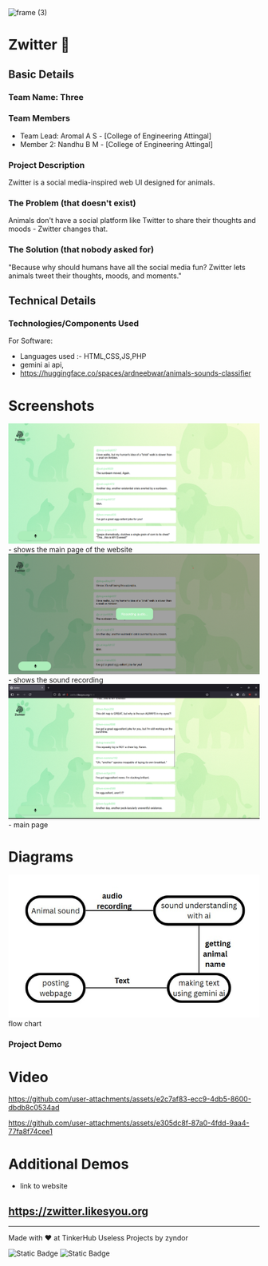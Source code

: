 <img width="3188" height="1202" alt="frame (3)" src="https://github.com/user-attachments/assets/517ad8e9-ad22-457d-9538-a9e62d137cd7" />


# Zwitter 🎯

## Basic Details
### Team Name: Three

### Team Members
- Team Lead: Aromal A S - [College of Engineering Attingal]
- Member 2: Nandhu B M - [College of Engineering Attingal]

### Project Description
Zwitter is a social media-inspired web UI designed for animals.

### The Problem (that doesn't exist)
Animals don't have a social platform like Twitter to share their thoughts and moods - Zwitter changes that.

### The Solution (that nobody asked for)
"Because why should humans have all the social media fun? Zwitter lets animals tweet their thoughts, moods, and moments."

## Technical Details
### Technologies/Components Used
For Software:
- Languages used :- HTML,CSS,JS,PHP
- gemini ai api, 
- https://huggingface.co/spaces/ardneebwar/animals-sounds-classifier


# Screenshots
<img src="./screenshots/screenshot_1.png"/>
- shows the main page of the website

<img src="./screenshots/screenshot_2.png"/>
- shows the sound recording

<img src="./screenshots/screenshot_3.png"/>
- main page 

# Diagrams
<img src="./diagram/diagram.jpeg"/>
flow chart

### Project Demo
# Video

https://github.com/user-attachments/assets/e2c7af83-ecc9-4db5-8600-dbdb8c0534ad



https://github.com/user-attachments/assets/e305dc8f-87a0-4fdd-9aa4-77fa8f74cee1



# Additional Demos
- link to website 
## https://zwitter.likesyou.org
---
Made with ❤️ at TinkerHub Useless Projects by zyndor

![Static Badge](https://img.shields.io/badge/TinkerHub-24?color=%23000000&link=https%3A%2F%2Fwww.tinkerhub.org%2F)
![Static Badge](https://img.shields.io/badge/UselessProjects--25-25?link=https%3A%2F%2Fwww.tinkerhub.org%2Fevents%2FQ2Q1TQKX6Q%2FUseless%2520Projects)

